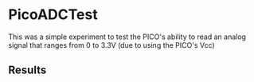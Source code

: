 # PicoADCTest

This was a simple experiment to test the PICO's ability to read an analog signal that ranges from 0 to 3.3V  (due to using the PICO's Vcc)

## Results
